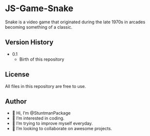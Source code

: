 # JS-Game-Snake

Snake is a video game that originated during the late 1970s in arcades becoming something of a classic.

## Version History

- 0.1
  - Birth of this repository

## License

All files in this repository are free to use.

## Author

- 👋 Hi, I’m @StuntmanPackage
- 👀 I’m interested in coding.
- 🌱 I’m trying to improve myself everyday.
- 💞️ I’m looking to collaborate on awesome projects.
